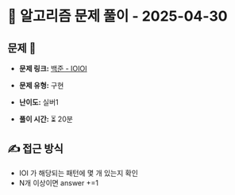 # 📝 알고리즘 문제 풀이 - 2025-04-30

## 문제 📖

- **문제 링크:** [백준 - IOIOI](https://www.acmicpc.net/problem/5525)

- **문제 유형:** 구현

- **난이도:** 실버1

- **풀이 시간:** ⏳ 20분

## ✍ 접근 방식

- IOI 가 해당되는 패턴에 몇 개 있는지 확인
- N개 이상이면 answer +=1
